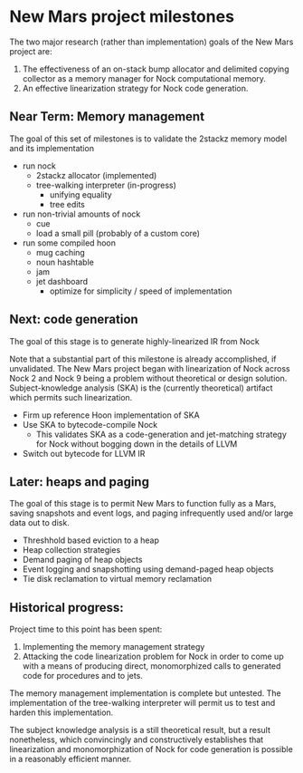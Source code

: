 # New Mars project milestones

The two major research (rather than implementation) goals of the New Mars project are:

1. The effectiveness of an on-stack bump allocator and delimited copying collector as a memory manager for Nock computational memory.
2. An effective linearization strategy for Nock code generation.

## Near Term: Memory management

The goal of this set of milestones is to validate the 2stackz memory model and its implementation

- run nock
  * 2stackz allocator (implemented)
  * tree-walking interpreter (in-progress)
    + unifying equality
    + tree edits
- run non-trivial amounts of nock
  * cue
  * load a small pill (probably of a custom core)
- run some compiled hoon
  * mug caching
  * noun hashtable
  * jam
  * jet dashboard
    + optimize for simplicity / speed of implementation

## Next: code generation

The goal of this stage is to generate highly-linearized IR from Nock

Note that a substantial part of this milestone is already accomplished, if unvalidated.
The New Mars project began with linearization of Nock across Nock 2 and Nock 9 being a problem without theoretical or design solution.
Subject-knowledge analysis (SKA) is the (currently theoretical) artifact which permits such linearization.

- Firm up reference Hoon implementation of SKA
- Use SKA to bytecode-compile Nock
  - This validates SKA as a code-generation and jet-matching strategy for Nock without bogging down in the details of LLVM
- Switch out bytecode for LLVM IR

## Later: heaps and paging

The goal of this stage is to permit New Mars to function fully as a Mars, saving snapshots and event logs, and paging infrequently used and/or large data out to disk.

- Threshhold based eviction to a heap
- Heap collection strategies
- Demand paging of heap objects
- Event logging and snapshotting using demand-paged heap objects
- Tie disk reclamation to virtual memory reclamation

## Historical progress:

Project time to this point has been spent:

1. Implementing the memory management strategy
2. Attacking the code linearization problem for Nock in order to come up with a means of producing direct, monomorphized calls to generated code for procedures and to jets.

The memory management implementation is complete but untested. The implementation of the tree-walking interpreter will permit us to test and harden this implementation.

The subject knowledge analysis is a still theoretical result, but a result nonetheless, which convincingly and constructively establishes that linearization and monomorphization of Nock for code generation is possible in a reasonably efficient manner.

